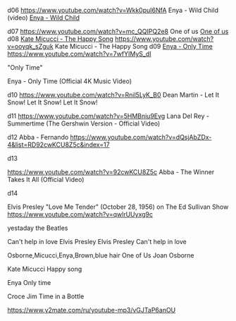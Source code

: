 
d06
https://www.youtube.com/watch?v=Wkk0puI6NfA
Enya - Wild Child (video)
<a href="https://www.youtube.com/watch?v=Wkk0puI6NfA">Enya - Wild Child</a>

d07
https://www.youtube.com/watch?v=mc_QQIPQ2e8
One of us
<a href="https://www.youtube.com/watch?v=mc_QQIPQ2e8">One of us</a>
d08
<a href="https://www.youtube.com/watch?v=ooyqk_sZguk">Kate Micucci - The Happy Song</a>
https://www.youtube.com/watch?v=ooyqk_sZguk
Kate Micucci - The Happy Song
d09
<a href="https://www.youtube.com/watch?v=7wfYIMyS_dI">Enya - Only Time</a>
https://www.youtube.com/watch?v=7wfYIMyS_dI

"Only Time"

Enya - Only Time (Official 4K Music Video)

d10
<a href=""></a>
https://www.youtube.com/watch?v=Rnil5LyK_B0
Dean Martin - Let It Snow! Let It Snow! Let It Snow!


d11
<a href=""></a>
https://www.youtube.com/watch?v=5HMBniu9Evg
Lana Del Rey - Summertime (The Gershwin Version - Official Video)


d12
<a href=""></a>
Abba - Fernando
https://www.youtube.com/watch?v=dQsjAbZDx-4&list=RD92cwKCU8Z5c&index=17



d13
<a href=""></a>

https://www.youtube.com/watch?v=92cwKCU8Z5c
Abba - The Winner Takes It All (Official Video)



d14
<a href=""></a>

Elvis Presley "Love Me Tender" (October 28, 1956) on The Ed Sullivan Show
https://www.youtube.com/watch?v=qwlrUUyxg9c










yestaday the Beatles

Can't help in love
Elvis Presley
Elvis Presley Can't help in love




Osborne,Micucci,Enya,Brown,blue hair
One of Us
Joan Osborne

Kate Micucci
Happy song

Enya
Only time


Croce Jim 
Time in a Bottle



https://www.y2mate.com/ru/youtube-mp3/vGJTaP6anOU



